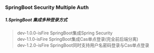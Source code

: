### SpringBoot Security Multiple Auth

##### 1.SpringBoot 集成多种登录方式
> dev-1.0.0-isFire SpringBoot集成Spring Security </br>
> dev-1.1.0-isFire SpringBoot集成Cas单点登录(完全前后端分离) </br> 
> dev-1.2.0-isFire SpringBoot同时支持用户名密码登录与Cas单点登录 </br>
